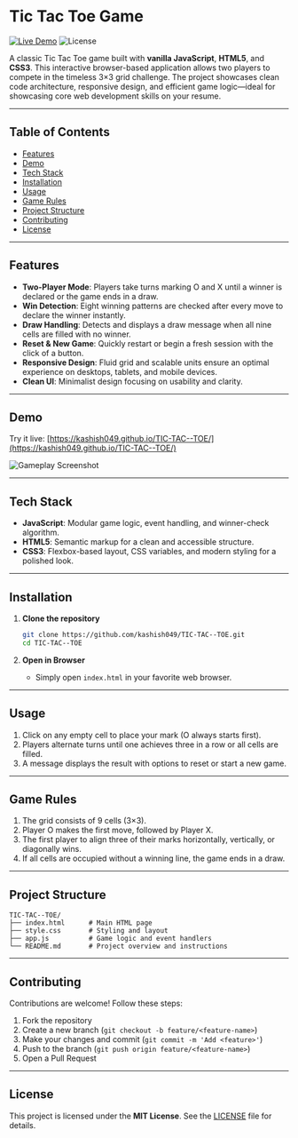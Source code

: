 # Tic Tac Toe Game

[![Live Demo](https://img.shields.io/badge/Live-Demo-blue)](https://kashish049.github.io/TIC-TAC--TOE/)
![License](https://img.shields.io/badge/License-MIT-green)

A classic Tic Tac Toe game built with **vanilla JavaScript**, **HTML5**, and **CSS3**. This interactive browser-based application allows two players to compete in the timeless 3×3 grid challenge. The project showcases clean code architecture, responsive design, and efficient game logic—ideal for showcasing core web development skills on your resume.

---

## Table of Contents

* [Features](#features)
* [Demo](#demo)
* [Tech Stack](#tech-stack)
* [Installation](#installation)
* [Usage](#usage)
* [Game Rules](#game-rules)
* [Project Structure](#project-structure)
* [Contributing](#contributing)
* [License](#license)

---

## Features

* **Two-Player Mode**: Players take turns marking O and X until a winner is declared or the game ends in a draw.
* **Win Detection**: Eight winning patterns are checked after every move to declare the winner instantly.
* **Draw Handling**: Detects and displays a draw message when all nine cells are filled with no winner.
* **Reset & New Game**: Quickly restart or begin a fresh session with the click of a button.
* **Responsive Design**: Fluid grid and scalable units ensure an optimal experience on desktops, tablets, and mobile devices.
* **Clean UI**: Minimalist design focusing on usability and clarity.

---

## Demo

Try it live: [https://kashish049.github.io/TIC-TAC--TOE/](https://kashish049.github.io/TIC-TAC--TOE/)

![Gameplay Screenshot](https://raw.githubusercontent.com/kashish049/TIC-TAC--TOE/main/screenshot.png)

---

## Tech Stack

* **JavaScript**: Modular game logic, event handling, and winner-check algorithm.
* **HTML5**: Semantic markup for a clean and accessible structure.
* **CSS3**: Flexbox-based layout, CSS variables, and modern styling for a polished look.

---

## Installation

1. **Clone the repository**

   ```bash
   git clone https://github.com/kashish049/TIC-TAC--TOE.git
   cd TIC-TAC--TOE
   ```
2. **Open in Browser**

   * Simply open `index.html` in your favorite web browser.

---

## Usage

1. Click on any empty cell to place your mark (O always starts first).
2. Players alternate turns until one achieves three in a row or all cells are filled.
3. A message displays the result with options to reset or start a new game.

---

## Game Rules

1. The grid consists of 9 cells (3×3).
2. Player O makes the first move, followed by Player X.
3. The first player to align three of their marks horizontally, vertically, or diagonally wins.
4. If all cells are occupied without a winning line, the game ends in a draw.

---

## Project Structure

```
TIC-TAC--TOE/
├── index.html      # Main HTML page
├── style.css       # Styling and layout
├── app.js          # Game logic and event handlers
└── README.md       # Project overview and instructions
```

---

## Contributing

Contributions are welcome! Follow these steps:

1. Fork the repository
2. Create a new branch (`git checkout -b feature/<feature-name>`)
3. Make your changes and commit (`git commit -m 'Add <feature>'`)
4. Push to the branch (`git push origin feature/<feature-name>`)
5. Open a Pull Request

---

## License

This project is licensed under the **MIT License**. See the [LICENSE](LICENSE) file for details.

